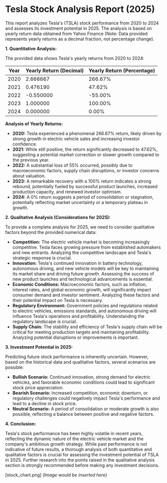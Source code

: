 # Tesla Stock Analysis Report (2025)

This report analyzes Tesla's (TSLA) stock performance from 2020 to 2024 and assesses its investment potential in 2025.  The analysis is based on yearly return data obtained from Yahoo Finance (Note:  Data provided represents yearly returns as a decimal fraction, not percentage change).

**1. Quantitative Analysis:**

The provided data shows Tesla's yearly returns from 2020 to 2024:

| Year | Yearly Return (Decimal) | Yearly Return (Percentage) |
|---|---|---|
| 2020 | 2.666667 | 266.67% |
| 2021 | 0.476190 | 47.62% |
| 2022 | -0.550000 | -55.00% |
| 2023 | 1.000000 | 100.00% |
| 2024 | 0.000000 | 0.00% |


**Analysis of Yearly Returns:**

* **2020:**  Tesla experienced a phenomenal 266.67% return, likely driven by strong growth in electric vehicle sales and increasing investor confidence.
* **2021:** While still positive, the return significantly decreased to 47.62%, suggesting a potential market correction or slower growth compared to the previous year.
* **2022:** A substantial loss of 55% occurred, possibly due to macroeconomic factors, supply chain disruptions, or investor concerns about valuation.
* **2023:** A remarkable recovery with a 100% return indicates a strong rebound, potentially fueled by successful product launches, increased production capacity, and renewed investor optimism.
* **2024:** A 0% return suggests a period of consolidation or stagnation, potentially reflecting market uncertainty or a temporary plateau in growth.


**2. Qualitative Analysis (Considerations for 2025):**

To provide a complete analysis for 2025, we need to consider qualitative factors beyond the provided numerical data:

* **Competition:** The electric vehicle market is becoming increasingly competitive.  Tesla faces growing pressure from established automakers and new entrants.  Analyzing the competitive landscape and Tesla's strategic response is crucial.
* **Innovation:** Tesla's continued innovation in battery technology, autonomous driving, and new vehicle models will be key to maintaining its market share and driving future growth.  Assessing the success of new product launches and technological advancements is essential.
* **Economic Conditions:** Macroeconomic factors, such as inflation, interest rates, and global economic growth, will significantly impact consumer demand and investor sentiment.  Analyzing these factors and their potential impact on Tesla is necessary.
* **Regulatory Environment:** Government policies and regulations related to electric vehicles, emissions standards, and autonomous driving will influence Tesla's operations and profitability.  Understanding the regulatory landscape is crucial.
* **Supply Chain:**  The stability and efficiency of Tesla's supply chain will be critical for meeting production targets and maintaining profitability.  Analyzing potential disruptions or improvements is important.


**3. Investment Potential in 2025:**

Predicting future stock performance is inherently uncertain. However, based on the historical data and qualitative factors, several scenarios are possible:

* **Bullish Scenario:** Continued innovation, strong demand for electric vehicles, and favorable economic conditions could lead to significant stock price appreciation.
* **Bearish Scenario:** Increased competition, economic downturn, or regulatory challenges could negatively impact Tesla's performance and lead to a decline in stock price.
* **Neutral Scenario:**  A period of consolidation or moderate growth is also possible, reflecting a balance between positive and negative factors.


**4. Conclusion:**

Tesla's stock performance has been highly volatile in recent years, reflecting the dynamic nature of the electric vehicle market and the company's ambitious growth strategy.  While past performance is not indicative of future results, a thorough analysis of both quantitative and qualitative factors is crucial for assessing the investment potential of TSLA in 2025.  Further research into the points raised in the qualitative analysis section is strongly recommended before making any investment decisions.


[stock_chart.png]  *(Image would be inserted here)*
